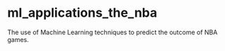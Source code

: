 # ml_applications_the_nba
The use of Machine Learning techniques to predict the outcome of NBA games.
